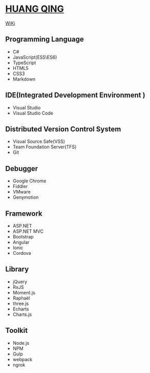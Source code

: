 # [HUANG QING](https://huang-qing.github.io/)

[WiKi](https://github.com/huang-qing/huang-qing.github.io/wiki)

## Programming Language

+ C# 
+ JavaScript(ES5\ES6)
+ TypeScript
+ HTML5
+ CSS3
+ Markdown


## IDE(Integrated Development Environment )

+ Visual Studio 
+ Visual Studio Code


## Distributed Version Control System 

+ Visual Source Safe(VSS)
+ Team Foundation Server(TFS)
+ Git


## Debugger

+ Google Chrome
+ Fiddler
+ VMware
+ Genymotion


## Framework

+ ASP.NET
+ ASP.NET MVC
+ Bootstrap
+ Angular
+ Ionic
+ Cordova


## Library

+ jQuery
+ RxJS
+ Moment.js
+ Raphaël
+ three.js
+ Echarts
+ Charts.js


## Toolkit

+ Node.js
+ NPM
+ Gulp
+ webpack
+ ngrok



